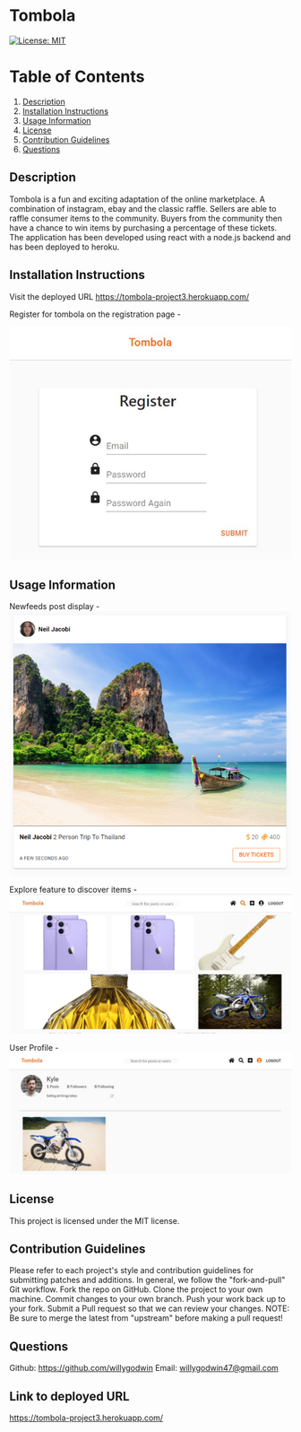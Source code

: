 # Tombola
[![License: MIT](https://img.shields.io/badge/License-MIT-yellow.svg)](https://opensource.org/licenses/MIT)


# Table of Contents
1. [Description](#description) 
2. [Installation Instructions](#installation-instructions)  
3. [Usage Information](#usage-information)  
4. [License](#license)  
5. [Contribution Guidelines](#contribution-guidelines)  
6. [Questions](#questions) 


## Description
Tombola is a fun and exciting adaptation of the online marketplace. A combination of instagram, ebay and the classic raffle.  Sellers are able to raffle consumer items to the community. Buyers from the community then have a chance to win items by purchasing a percentage of these tickets. The application has been developed using react with a node.js backend and has been deployed to heroku. 

## Installation Instructions
Visit the deployed URL https://tombola-project3.herokuapp.com/

Register for tombola on the registration page - 

![Alt text](/client/public/screenshots/register.JPG?raw=true "register")



## Usage Information 
Newfeeds post display - 
![Alt text](/client/public/screenshots/post.png?raw=true "post")

Explore feature to discover items - 
![Alt text](/client/public/screenshots/explore.JPG?raw=true "explore")

User Profile - 
![Alt text](/client/public/screenshots/profile.JPG?raw=true "profile")


## License
This project is licensed under the MIT license.


## Contribution Guidelines
Please refer to each project's style and contribution guidelines for submitting patches and additions. In general, we follow the "fork-and-pull" Git workflow.
Fork the repo on GitHub. 
Clone the project to your own machine. 
Commit changes to your own branch. 
Push your work back up to your fork. Submit a Pull request so that we can review your changes. 
NOTE: Be sure to merge the latest from "upstream" before making a pull request!


## Questions 
Github:
https://github.com/willygodwin
Email:
willygodwin47@gmail.com

## Link to deployed URL 
https://tombola-project3.herokuapp.com/
